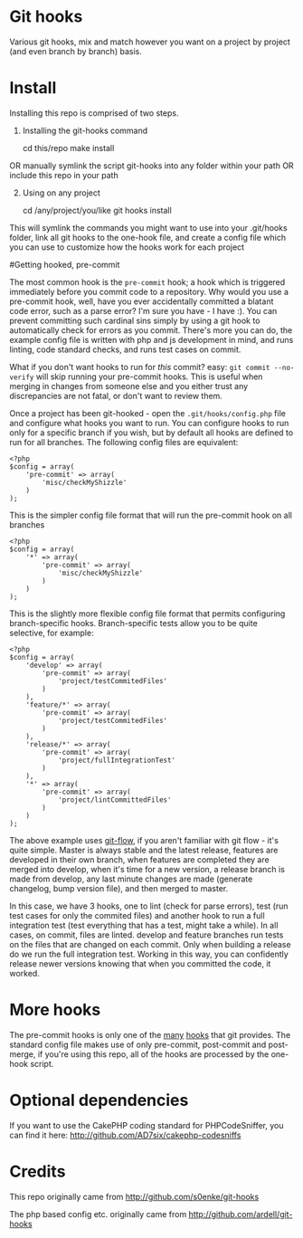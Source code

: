 Git hooks
=========

Various git hooks, mix and match however you want on a project by project (and even branch by 
branch) basis.


# Install

Installing this repo is comprised of two steps.

1) Installing the git-hooks command

	cd this/repo
	make install

OR manually symlink the script git-hooks into any folder within your path
OR include this repo in your path

2) Using on any project

	cd /any/project/you/like
	git hooks install

This will symlink the commands you might want to use into your .git/hooks folder, link all git 
hooks to the one-hook file, and create a config file which you can use to customize how the hooks 
work for each project

#Getting hooked, pre-commit

The most common hook is the `pre-commit` hook; a hook which is triggered immediately before you 
commit code to a repository. Why would you use a pre-commit hook, well, have you ever accidentally 
committed a blatant code error, such as a parse error? I'm sure you have - I have :). You can 
prevent committing such cardinal sins simply by using a git hook to automatically check for errors
as you commit. There's more you can do, the example config file is written with php and js 
development in mind, and runs linting, code standard checks, and runs test cases on commit.

What if you don't want hooks to run for _this_ commit? easy: `git commit --no-verify` will skip
running your pre-commit hooks. This is useful when merging in changes from someone else and you
either trust any discrepancies are not fatal, or don't want to review them.

Once a project has been git-hooked - open the `.git/hooks/config.php` file and configure what hooks
you want to run. You can configure hooks to run only for a specific branch if you wish, but by
default all hooks are defined to run for all branches. The following config files are equivalent:

	<?php 
	$config = array(
		'pre-commit' => array(
			'misc/checkMyShizzle'
		)
	);

This is the simpler config file format that will run the pre-commit hook on all branches

	<?php 
	$config = array(
		'*' => array(
			'pre-commit' => array(
				'misc/checkMyShizzle'
			)
		)
	);

This is the slightly more flexible config file format that permits configuring branch-specific
hooks. Branch-specific tests allow you to be quite selective, for example:

	<?php 
	$config = array(
		'develop' => array(
			'pre-commit' => array(
				'project/testCommitedFiles'
			)
		),
		'feature/*' => array(
			'pre-commit' => array(
				'project/testCommitedFiles'
			)
		),
		'release/*' => array(
			'pre-commit' => array(
				'project/fullIntegrationTest'
			)
		),
		'*' => array(
			'pre-commit' => array(
				'project/lintCommittedFiles'
			)
		)
	);

The above example uses [git-flow](http://jeffkreeftmeijer.com/2010/why-arent-you-using-git-flow/),
if you aren't familiar with git flow - it's quite simple. Master is always stable and the latest
release, features are developed in their own branch, when features are completed they are merged
into develop, when it's time for a new version, a release branch is made from develop, any last 
minute changes are made (generate changelog, bump version file), and then merged to master.

In this case, we have 3 hooks, one to lint (check for parse errors), test (run test cases for only
the commited files) and another hook to run a full integration test (test everything that has a
test, might take a while). In all cases, on commit, files are linted. develop and feature branches
run tests on the files that are changed on each commit. Only when building a release do we run the
full integration test. Working in this way, you can confidently release newer versions knowing that
when you committed the code, it worked.

# More hooks

The pre-commit hooks is only one of the [many](http://book.git-scm.com/5_git_hooks.html) [hooks](http://progit.org/book/ch7-3.html)
that git provides. The standard config file makes use of only pre-commit, post-commit and 
post-merge, if you're using this repo, all of the hooks are processed by the one-hook script.

# Optional dependencies

If you want to use the CakePHP coding standard for PHPCodeSniffer, you can find it here: http://github.com/AD7six/cakephp-codesniffs

# Credits

This repo originally came from http://github.com/s0enke/git-hooks

The php based config etc. originally came from http://github.com/ardell/git-hooks
